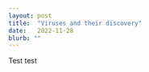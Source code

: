 ```yaml
---
layout: post
title:  "Viruses and their discovery"
date:   2022-11-28
blurb: ""
---
```

<style>body {text-align: justify}</style>


Test test





